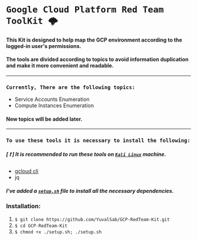 # `Google Cloud Platform Red Team ToolKit 🌩️ `
####  This Kit is designed to help map the GCP environment according to the logged-in user's permissions.
####  The tools are divided according to topics to avoid information duplication and make it more convenient and readable.
---
### `Currently, There are the following topics:`
- Service Accounts Enumeration
- Compute Instances Enumeration
#### New topics will be added later.
---

### `To use these tools it is necessary to install the following:`
##### [ ❗ ]  It is recommended to run these tools on [`Kali Linux`](https://www.kali.org/get-kali/#kali-platforms) machine.
- [gcloud cli](https://cloud.google.com/sdk/docs/install#deb)
- jq

##### I've added a [`setup.sh`](https://github.com/YuvalSab/GCP-RedTeam-Kit/blob/main/setup.sh) file to install all the necessary dependencies.
### Installation:
1. `$ git clone https://github.com/YuvalSab/GCP-RedTeam-Kit.git`
2. `$ cd GCP-RedTeam-Kit` 
3. `$ chmod +x ./setup.sh; ./setup.sh`


